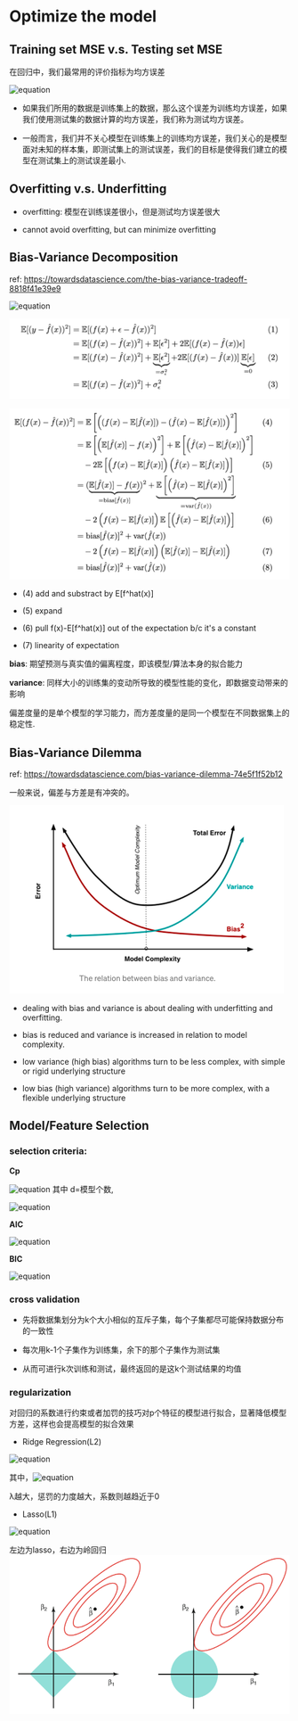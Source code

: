 # Optimize the model

## Training set MSE v.s. Testing set MSE

在回归中，我们最常用的评价指标为均方误差

![equation](https://latex.codecogs.com/gif.latex?MSE&space;=&space;\frac{1}{N}\sum\limits_{i=1}^{N}(y_i&space;-\hat{&space;f}(x_i))^2)

- 如果我们所用的数据是训练集上的数据，那么这个误差为训练均方误差，如果我们使用测试集的数据计算的均方误差，我们称为测试均方误差。

- 一般而言，我们并不关心模型在训练集上的训练均方误差，我们关心的是模型面对未知的样本集，即测试集上的测试误差，我们的目标是使得我们建立的模型在测试集上的测试误差最小.

## Overfitting v.s. Underfitting 

- overfitting: 模型在训练误差很小，但是测试均方误差很大

- cannot avoid overfitting, but can minimize overfitting

## Bias-Variance Decomposition

ref: https://towardsdatascience.com/the-bias-variance-tradeoff-8818f41e39e9


![equation](https://latex.codecogs.com/gif.latex?E\left(y_{0}-\hat{f}\left(x_{0}\right)\right)^{2}=\operatorname{Var}\left(\hat{f}\left(x_{0}\right)\right)&plus;\left[\operatorname{Bias}\left(\hat{f}\left(x_{0}\right)\right)\right]^{2}&plus;\operatorname{Var}(\varepsilon))

![image](./3.png) 

![image](./4.png) 

- (4) add and substract by E[f^hat(x)]

- (5) expand

- (6) pull f(x)-E[f^hat(x)] out of the expectation b/c it's a constant

- (7) linearity of expectation


**bias**: 期望预测与真实值的偏离程度，即该模型/算法本身的拟合能力

**variance**: 同样大小的训练集的变动所导致的模型性能的变化，即数据变动带来的影响

偏差度量的是单个模型的学习能力，而方差度量的是同一个模型在不同数据集上的稳定性.

## Bias-Variance Dilemma

ref: https://towardsdatascience.com/bias-variance-dilemma-74e5f1f52b12

一般来说，偏差与方差是有冲突的。

![image](./5.png) 

- dealing with bias and variance is about dealing with underfitting and overfitting. 

- bias is reduced and variance is increased in relation to model complexity.

- low variance (high bias) algorithms turn to be less complex, with simple or rigid underlying structure

- low bias (high variance) algorithms turn to be more complex, with a flexible underlying structure


## Model/Feature Selection

### selection criteria:

**Cp**

![equation](https://latex.codecogs.com/gif.latex?C_p&space;=&space;\frac{1}{N}(RSS&space;&plus;&space;2d\hat{\sigma}^2))
其中 d=模型个数,

![equation](https://latex.codecogs.com/gif.latex?RSS&space;=&space;\sum\limits_{i=1}^{N}(y_i-\hat{f}(x_i))^2)

**AIC**

![equation](https://latex.codecogs.com/gif.latex?AIC&space;=&space;\frac{1}{d\hat{\sigma}^2}(RSS&space;&plus;&space;2d\hat{\sigma}^2))

**BIC**

![equation](https://latex.codecogs.com/gif.latex?BIC&space;=&space;\frac{1}{n}(RSS&space;&plus;&space;log(n)d\hat{\sigma}^2))

### cross validation

- 先将数据集划分为k个大小相似的互斥子集，每个子集都尽可能保持数据分布的一致性

- 每次用k-1个子集作为训练集，余下的那个子集作为测试集

- 从而可进行k次训练和测试，最终返回的是这k个测试结果的均值

### regularization

对回归的系数进行约束或者加罚的技巧对p个特征的模型进行拟合，显著降低模型方差，这样也会提高模型的拟合效果


- Ridge Regression(L2)

![equation](https://latex.codecogs.com/gif.latex?J(w)&space;=&space;\sum\limits_{i=1}^{N}(y_i-w_0-\sum\limits_{j=1}^{p}w_jx_{ij})^2&space;&plus;&space;\lambda\sum\limits_{j=1}^{p}w_j^2)

其中，![equation](https://latex.codecogs.com/gif.latex?\lambda&space;\ge&space;0,\hat{w}&space;=&space;(X^TX&space;&plus;&space;\lambda&space;I)^{-1}X^TY)


λ越大，惩罚的力度越大，系数则越趋近于0


- Lasso(L1)

![equation](https://latex.codecogs.com/gif.latex?J(w)&space;=&space;\sum\limits_{i=1}^{N}(y_i-w_0-\sum\limits_{j=1}^{p}w_jx_{ij})^2&space;&plus;&space;\lambda\sum\limits_{j=1}^{p}|w_j|,&space;\lambda&space;\ge&space;0)

左边为lasso，右边为岭回归
![image](./1.20.png)  
